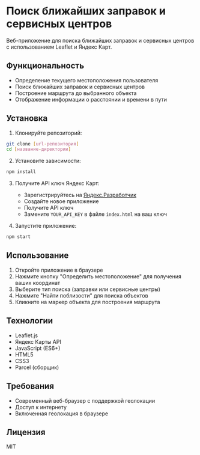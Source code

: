 # Поиск ближайших заправок и сервисных центров

Веб-приложение для поиска ближайших заправок и сервисных центров с использованием Leaflet и Яндекс Карт.

## Функциональность

- Определение текущего местоположения пользователя
- Поиск ближайших заправок и сервисных центров
- Построение маршрута до выбранного объекта
- Отображение информации о расстоянии и времени в пути

## Установка

1. Клонируйте репозиторий:
```bash
git clone [url-репозитория]
cd [название-директории]
```

2. Установите зависимости:
```bash
npm install
```

3. Получите API ключ Яндекс Карт:
   - Зарегистрируйтесь на [Яндекс.Разработчик](https://developer.tech.yandex.ru/)
   - Создайте новое приложение
   - Получите API ключ
   - Замените `YOUR_API_KEY` в файле `index.html` на ваш ключ

4. Запустите приложение:
```bash
npm start
```

## Использование

1. Откройте приложение в браузере
2. Нажмите кнопку "Определить местоположение" для получения ваших координат
3. Выберите тип поиска (заправки или сервисные центры)
4. Нажмите "Найти поблизости" для поиска объектов
5. Кликните на маркер объекта для построения маршрута

## Технологии

- Leaflet.js
- Яндекс Карты API
- JavaScript (ES6+)
- HTML5
- CSS3
- Parcel (сборщик)

## Требования

- Современный веб-браузер с поддержкой геолокации
- Доступ к интернету
- Включенная геолокация в браузере

## Лицензия

MIT 